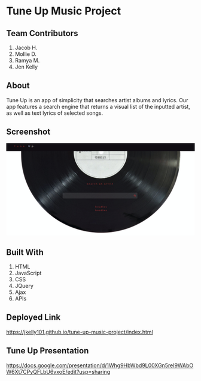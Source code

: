 # Tune Up Music Project

## Team Contributors

1. Jacob H.
2. Mollie D.
3. Ramya M.
4. Jen Kelly

## About

Tune Up is an app of simplicity that searches artist albums and lyrics. Our app features a search engine that returns a visual list of the inputted artist, as well as text lyrics of selected songs. 

## Screenshot

![Screenshot](tuneup.png)

## Built With

1. HTML  
2. JavaScript  
3. CSS  
4. JQuery  
5. Ajax  
6. APIs  

## Deployed Link

https://jkelly101.github.io/tune-up-music-project/index.html

## Tune Up Presentation
https://docs.google.com/presentation/d/1Whg9HbWbd9L00XGn5reI9WAbOW6Xt7CPyQFLbU6vxoE/edit?usp=sharing
